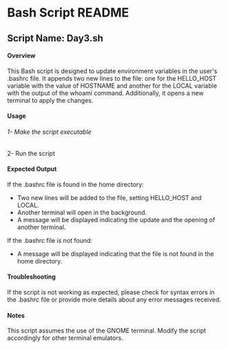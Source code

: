 
# Bash Script README
## Script Name: Day3.sh


#### Overview
This Bash script is designed to update environment variables in the user's .bashrc file. It appends two new lines to the file: one for the HELLO_HOST variable with the value of HOSTNAME and another for the LOCAL variable with the output of the whoami command. Additionally, it opens a new terminal to apply the changes.

#### Usage
###### 1- Make the script executable
2- Run the script


#### Expected Output
If the .bashrc file is found in the home directory:
- Two new lines will be added to the file, setting HELLO_HOST and LOCAL.
- Another terminal will open in the background.
- A message will be displayed indicating the update and the opening of another terminal.

If the .bashrc file is not found:
- A message will be displayed indicating that the file is not found in the home directory.

#### Troubleshooting
If the script is not working as expected, please check for syntax errors in the .bashrc file or provide more details about any error messages received.
#### Notes
This script assumes the use of the GNOME terminal. Modify the script accordingly for other terminal emulators.

